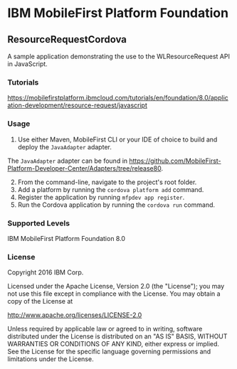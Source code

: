 IBM MobileFirst Platform Foundation
===
## ResourceRequestCordova
A sample application demonstrating the use to the WLResourceRequest API in JavaScript.

### Tutorials
https://mobilefirstplatform.ibmcloud.com/tutorials/en/foundation/8.0/application-development/resource-request/javascript

### Usage

1. Use either Maven, MobileFirst CLI or your IDE of choice to build and deploy the `JavaAdapter` adapter.

  The `JavaAdapter` adapter can be found in https://github.com/MobileFirst-Platform-Developer-Center/Adapters/tree/release80.

2. From the command-line, navigate to the project's root folder.
3. Add a platform by running the `cordova platform add` command.
4. Register the application by running `mfpdev app register`.
5. Run the Cordova application by running the `cordova run` command.

### Supported Levels
IBM MobileFirst Platform Foundation 8.0

### License
Copyright 2016 IBM Corp.

Licensed under the Apache License, Version 2.0 (the "License");
you may not use this file except in compliance with the License.
You may obtain a copy of the License at

http://www.apache.org/licenses/LICENSE-2.0

Unless required by applicable law or agreed to in writing, software
distributed under the License is distributed on an "AS IS" BASIS,
WITHOUT WARRANTIES OR CONDITIONS OF ANY KIND, either express or implied.
See the License for the specific language governing permissions and
limitations under the License.
